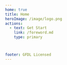 ```yaml
---
home: true
title: Home
heroImage: /image/logo.png
actions:
  - text: Get Start
    link: /foreword.md
    type: primary



footer: GFDL Licensed 
---
```




[default-theme-home]: https://vuejs.press/reference/default-theme/frontmatter.html#home-page
